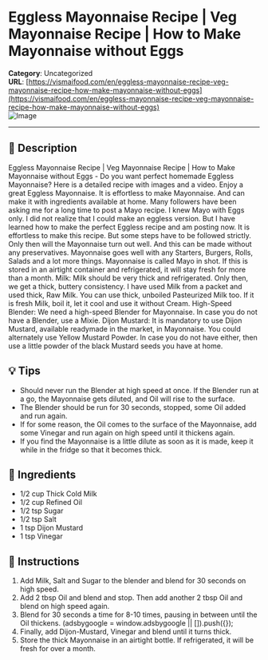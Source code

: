 # Eggless Mayonnaise Recipe | Veg Mayonnaise Recipe | How to Make Mayonnaise without Eggs

**Category**: Uncategorized  
**URL**: [https://vismaifood.com/en/eggless-mayonnaise-recipe-veg-mayonnaise-recipe-how-make-mayonnaise-without-eggs](https://vismaifood.com/en/eggless-mayonnaise-recipe-veg-mayonnaise-recipe-how-make-mayonnaise-without-eggs)  
![Image](https://vismaifood.com/storage/app/uploads/public/5ec/07c/44b/thumb__1200_0_0_0_auto.jpg)

---

## 📝 Description
Eggless Mayonnaise Recipe | Veg Mayonnaise Recipe | How to Make Mayonnaise without Eggs - Do you want perfect homemade Eggless Mayonnaise? Here is a detailed recipe with images and a video. Enjoy a great Eggless Mayonnaise. It is effortless to make Mayonnaise. And can make it with ingredients available at home. Many followers have been asking me for a long time to post a Mayo recipe. I knew Mayo with Eggs only. I did not realize that I could make an eggless version. But I have learned how to make the perfect Eggless recipe and am posting now. It is effortless to make this recipe. But some steps have to be followed strictly. Only then will the Mayonnaise turn out well. And this can be made without any preservatives. Mayonnaise goes well with any Starters, Burgers, Rolls, Salads and a lot more things. Mayonnaise is called Mayo in shot. If this is stored in an airtight container and refrigerated, it will stay fresh for more than a month. Milk: Milk should be very thick and refrigerated. Only then, we get a thick, buttery consistency. I have used Milk from a packet and used thick, Raw Milk. You can use thick, unboiled Pasteurized Milk too. If it is fresh Milk, boil it, let it cool and use it without Cream. High-Speed Blender: We need a high-speed Blender for Mayonnaise. In case you do not have a Blender, use a Mixie. Dijon Mustard: It is mandatory to use Dijon Mustard, available readymade in the market, in Mayonnaise. You could alternately use Yellow Mustard Powder. In case you do not have either, then use a little powder of the black Mustard seeds you have at home.

## 💡 Tips
- Should never run the Blender at high speed at once. If the Blender run at a go, the Mayonnaise gets diluted, and Oil will rise to the surface.
- The Blender should be run for 30 seconds, stopped, some Oil added and run again.
- If for some reason, the Oil comes to the surface of the Mayonnaise, add some Vinegar and run again on high speed until it thickens again.
- If you find the Mayonnaise is a little dilute as soon as it is made, keep it while in the fridge so that it becomes thick.

## 🧂 Ingredients
- 1/2 cup Thick Cold Milk
- 1/2 cup Refined Oil
- 1/2 tsp Sugar
- 1/2 tsp Salt
- 1 tsp Dijon Mustard
- 1 tsp Vinegar

## 🍳 Instructions
1. Add Milk, Salt and Sugar to the blender and blend for 30 seconds on high speed.
2. Add 2 tbsp Oil and blend and stop. Then add another 2 tbsp Oil and blend on high speed again.
3. Blend for 30 seconds a time for 8-10 times, pausing in between until the Oil thickens. (adsbygoogle = window.adsbygoogle || []).push({});
4. Finally, add Dijon-Mustard, Vinegar and blend until it turns thick.
5. Store the thick Mayonnaise in an airtight bottle. If refrigerated, it will be fresh for over a month.



